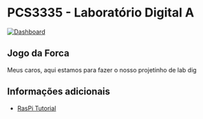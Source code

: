 # PCS3335 - Laboratório Digital A

[![Dashboard](https://img.shields.io/badge/taiga.io-dashboard-blue)](https://tree.taiga.io/project/joaovcmiranda-pcs3335/backlog "Taiga.io")


## Jogo da Forca

Meus caros, aqui estamos para fazer o nosso projetinho de lab dig


## Informações adicionais

- [RasPi Tutorial](tutorial_raspi)
